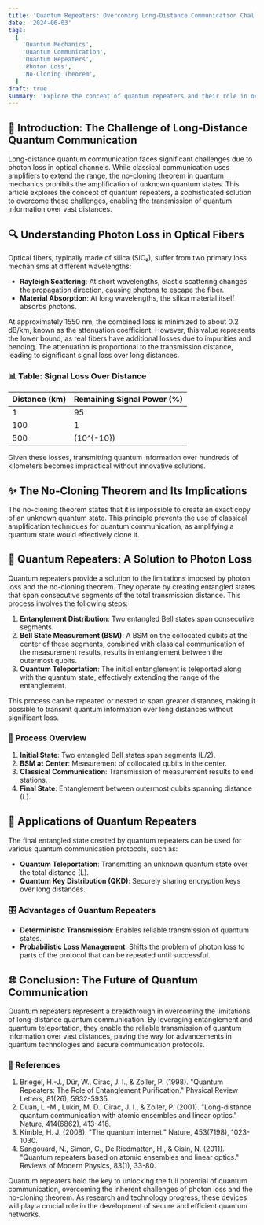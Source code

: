 ```yaml
---
title: 'Quantum Repeaters: Overcoming Long-Distance Communication Challenges'
date: '2024-06-03'
tags:
  [
    'Quantum Mechanics',
    'Quantum Communication',
    'Quantum Repeaters',
    'Photon Loss',
    'No-Cloning Theorem',
  ]
draft: true
summary: 'Explore the concept of quantum repeaters and their role in overcoming the challenges of long-distance quantum communication, including photon loss and the no-cloning theorem.'
---
```


## 🌌 Introduction: The Challenge of Long-Distance Quantum Communication

Long-distance quantum communication faces significant challenges due to photon loss in optical channels. While classical communication uses amplifiers to extend the range, the no-cloning theorem in quantum mechanics prohibits the amplification of unknown quantum states. This article explores the concept of quantum repeaters, a sophisticated solution to overcome these challenges, enabling the transmission of quantum information over vast distances.

## 🔍 Understanding Photon Loss in Optical Fibers

Optical fibers, typically made of silica (SiO₂), suffer from two primary loss mechanisms at different wavelengths:
- **Rayleigh Scattering**: At short wavelengths, elastic scattering changes the propagation direction, causing photons to escape the fiber.
- **Material Absorption**: At long wavelengths, the silica material itself absorbs photons.

At approximately 1550 nm, the combined loss is minimized to about 0.2 dB/km, known as the attenuation coefficient. However, this value represents the lower bound, as real fibers have additional losses due to impurities and bending. The attenuation is proportional to the transmission distance, leading to significant signal loss over long distances.

### 📊 Table: Signal Loss Over Distance

| Distance (km) | Remaining Signal Power (%) |
|---------------|-----------------------------|
| 1             | 95                          |
| 100           | 1                           |
| 500           | \(10^{-10}\)               |

Given these losses, transmitting quantum information over hundreds of kilometers becomes impractical without innovative solutions.

## ✨ The No-Cloning Theorem and Its Implications

The no-cloning theorem states that it is impossible to create an exact copy of an unknown quantum state. This principle prevents the use of classical amplification techniques for quantum communication, as amplifying a quantum state would effectively clone it.

## 🌉 Quantum Repeaters: A Solution to Photon Loss

Quantum repeaters provide a solution to the limitations imposed by photon loss and the no-cloning theorem. They operate by creating entangled states that span consecutive segments of the total transmission distance. This process involves the following steps:

1. **Entanglement Distribution**: Two entangled Bell states span consecutive segments.
2. **Bell State Measurement (BSM)**: A BSM on the collocated qubits at the center of these segments, combined with classical communication of the measurement results, results in entanglement between the outermost qubits.
3. **Quantum Teleportation**: The initial entanglement is teleported along with the quantum state, effectively extending the range of the entanglement.

This process can be repeated or nested to span greater distances, making it possible to transmit quantum information over long distances without significant loss.

### 🔄 Process Overview

1. **Initial State**: Two entangled Bell states span segments \(L/2\).
2. **BSM at Center**: Measurement of collocated qubits in the center.
3. **Classical Communication**: Transmission of measurement results to end stations.
4. **Final State**: Entanglement between outermost qubits spanning distance \(L\).

## 📡 Applications of Quantum Repeaters

The final entangled state created by quantum repeaters can be used for various quantum communication protocols, such as:

- **Quantum Teleportation**: Transmitting an unknown quantum state over the total distance \(L\).
- **Quantum Key Distribution (QKD)**: Securely sharing encryption keys over long distances.

### 🎛️ Advantages of Quantum Repeaters

- **Deterministic Transmission**: Enables reliable transmission of quantum states.
- **Probabilistic Loss Management**: Shifts the problem of photon loss to parts of the protocol that can be repeated until successful.

## 🌐 Conclusion: The Future of Quantum Communication

Quantum repeaters represent a breakthrough in overcoming the limitations of long-distance quantum communication. By leveraging entanglement and quantum teleportation, they enable the reliable transmission of quantum information over vast distances, paving the way for advancements in quantum technologies and secure communication protocols.

### 📜 References

1. Briegel, H.-J., Dür, W., Cirac, J. I., & Zoller, P. (1998). "Quantum Repeaters: The Role of Entanglement Purification." Physical Review Letters, 81(26), 5932-5935.
2. Duan, L.-M., Lukin, M. D., Cirac, J. I., & Zoller, P. (2001). "Long-distance quantum communication with atomic ensembles and linear optics." Nature, 414(6862), 413-418.
3. Kimble, H. J. (2008). "The quantum internet." Nature, 453(7198), 1023-1030.
4. Sangouard, N., Simon, C., De Riedmatten, H., & Gisin, N. (2011). "Quantum repeaters based on atomic ensembles and linear optics." Reviews of Modern Physics, 83(1), 33-80.

Quantum repeaters hold the key to unlocking the full potential of quantum communication, overcoming the inherent challenges of photon loss and the no-cloning theorem. As research and technology progress, these devices will play a crucial role in the development of secure and efficient quantum networks.